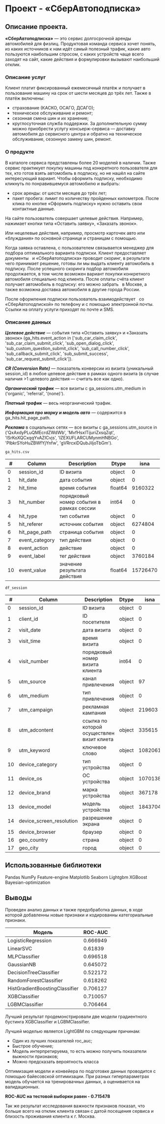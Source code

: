# Проект -   «СберАвтоподписка»
## Описание проекта.

**«СберАвтоподписка»** — это сервис долгосрочной аренды автомобилей для физлиц. Продуктовая команда сервиса хочет понять, из каких источников к нам идёт самый полезный трафик,
какие авто пользуются наибольшим спросом, с каких устройств чаще всего заходят на сайт, какие действия
и формулировки вызывают наибольший отклик.

### Описание услуг
Клиент платит фиксированный ежемесячный платёж и получает в пользование машину на срок от шести месяцев до трёх лет.
Также в платёж включены:
- страхование (КАСКО, ОСАГО, ДСАГО);
- техническое обслуживание и ремонт;
- сезонная смена шин и их хранение;
- круглосуточная служба поддержки.
За дополнительную сумму можно приобрести услугу консьерж-сервиса —
доставку автомобиля до сервисного центра и обратно на техническое
обслуживание, сезонную замену шин, ремонт.
### О продукте

В каталоге сервиса представлены более 20 моделей в наличии. Также сервис практикует покупку машины под конкретного пользователя для тех,
кто готов взять автомобиль в подписку, но не нашёл на сайте интересующий вариант.
Чтобы оформить подписку, необходимо кликнуть по понравившемуся автомобилю и выбрать:
- срок аренды: от шести месяцев до трёх лет;
- пакет пробега: лимит по количеству пройденных километров.
После клика по кнопке «Оформить подписку» нужно оставить свои контактные данные.

На сайте пользователь совершает целевые действия. Например, нажимает кнопки типа «Оставить заявку», «Заказать звонок».

Или нецелевые действия, например, просмотр карточек авто или «блуждания» по основной странице и страницам с помощью.

Когда заявка оставлена, с пользователем связывается менеджер для подбора оптимального варианта подписки. Клиент предоставляет документы   и «СберАвтоподписка» проводит скоринг,
в результате чего принимает решение, готовы ли мы выдать клиенту автомобиль в подписку. После успешного скоринга подбор автомобиля продолжается, в том числе возможен вариант
покупки конкретного автомобиля специально под клиента. После оплаты счёта клиент получает автомобиль в подписку: его можно забрать   в Москве, а также возможна доставка
автомобиля в другие города России.

После оформления подписки пользователь взаимодействует   со «СберАвтоподпиской» по телефону и с помощью электронной почты. Ссылки на оплату услуги приходят по почте и SMS. 

### Описание данных

***Целевое действие*** — события типа «Оставить заявку» и «Заказать звонок» (ga_hits.event_action in ['sub_car_claim_click', 'sub_car_claim_submit_click', 'sub_open_dialog_click', 'sub_custom_question_submit_click', 'sub_call_number_click', 'sub_callback_submit_click', 'sub_submit_success', 'sub_car_request_submit_click']).

***CR (Conversion Rate)*** — показатель конверсии из визита (уникальный session_id) в любое целевое действие в рамках одного визита (в случае наличия >1 целевого действия — считать все как одно). 

***Органический трафик*** — все визиты с ga_sessions.utm_medium in ('organic', 'referral', '(none)').

***Платный трафик***  — весь неорганический трафик. 

***Информация про марку и модель авто*** —  содержится в ga_hits.hit_page_path. 

***Реклама*** в социальных сетях — все визиты с ga_sessions.utm_source in ('QxAxdyPLuQMEcrdZWdWb', 'MvfHsxITijuriZxsqZqt', 'ISrKoXQCxqqYvAZICvjs', 'IZEXUFLARCUMynmHNBGo', 'PlbkrSYoHuZBWfYjYnfw', 'gVRrcxiDQubJiljoTbGm').

`ga_hits.csv`                                                                         

| # | Column          |       Description                        |Dtype      | isna    |
|---|-----------------|------------------------------------------|-----------|---------|
| 0 |   session_id    | ID визита                                |  object   |0        |    
| 1 |   hit_date      | дата события                             |  object   |0        |
| 2 |   hit_time      | время события                            |  float64  |9160322  |
| 3 |   hit_number    | порядковый номер события в рамках сессии |  int64    |0        |
| 4 |   hit_type      | тип события                              |  object   |0        |
| 5 |   hit_referer   | источник события                         |  object   |6274804  |
| 6 |   hit_page_path | страница события                         |  object   |0        |
| 7 |   event_category| тип действия                             |  object   |0        |
| 8 |   event_action  | действие                                 |  object   |0        |
| 9 |   event_label   | тег действия                             |  object   |3760184  |
| 10|   event_value   | значение результата действия              |  float64  |15726470 |

`df_session`

|#    |Column                   | Description                      | Dtype  | isna    |
|-----|-------------------------|----------------------------------|--------|---------|
| 0   |session_id               | ID визита                        |object  |  0      |
| 1   |client_id                | ID посетителя                    |object  |0        |
| 2   |visit_date               | дата визита                      |object  |0        |
| 3   |visit_time               | время визита                     | object |0        |
| 4   |visit_number             | порядковый номер визита клиента  |int64   |0        |
| 5   |utm_source               | канал привлечения                |object  |97       |
| 6   |utm_medium               | тип привлечения                  |object  |0        |
| 7   |utm_campaign             | рекламная кампания               | object |219603   |
| 8   |utm_adcontent            | ссылка по которой осуществлен визит клиета                                 |object  |335615   |
| 9   |utm_keyword              | ключевое слово                   | object |1082061  |
| 10  |device_category          | тип устройства                   |object  |0        |
| 11  |device_os                | ОС устройства                    |  object|1070138  |
| 12  |device_brand             | марка устройства                 |  object|367178   |
| 13  |device_model             | модель устройства                | object |1843704  |
| 14  |device_screen_resolution | разрешение экрана                | object |0        |
| 15  |device_browser           | браузер                          | object |0        |
| 16  |geo_country              | страна                           |object  |0        |
| 17  |geo_city                 | город                            | object |0        |



## Использованные библиотеки

Pandas NumPy Feature-engine Matplotlib Seaborn  Lightgbm XGBoost Bayesian-optimization

## Выводы

Проведен анализ данных и также предобработка данных, в ходе которой добавленны новые признаки и кодированны категориальные признаки.

| Модель  | ROC-AUC  |
|---|---|
| LogisticRegression  |  0.666949 |
| LinearSVC  |  0.61839 |
|  MLPClassifier |  0.696518  |
| GaussianNB  | 0.645072  |
|  DecisionTreeClassifier |  0.522172 |
| RandomForestClassifier  | 0.618262  |
| HistGradientBoostingClassifier  | 0.706127  |
|  XGBClassifier |  0.710057 |
|  LGBMClassifier |  0.706464 |

Лучший результат продемонстрировали две модели градиентного бустинга  XGBClassifier и LGBMClassifier. 

Лучшей моделью является LightGBM по следующим причинам:

- Один из лучших показателей roc_auc;
- Быстрое обучение;
- Модель интерпретируема, то есть можно получить показатели выжности признаков;
- Можно предсказать вероятность класса
  
Оптимизация модели и конвейера по подготовке данных проводится с помощью байесовской оптимизации. При разных гиперпараметрах модель обучается на тренировачных данных, а оценивается на валидационных.

**ROC-AUC на тестовой выборки равен  - 0.715478** 

Так же результат исследования важности признаков показал, что больше всего на отклик клиента связан с датой посещения сервиса и близость проживания клиента к г. Москва.

